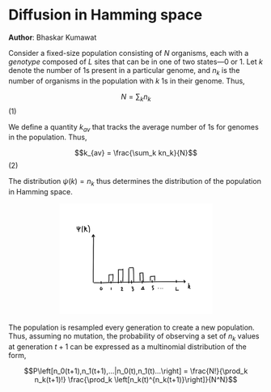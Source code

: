 # Diffusion in Hamming space

**Author**: Bhaskar Kumawat

Consider a fixed-size population consisting of $N$ organisms, each with a _genotype_ composed of $L$ sites that can be in one of two states&mdash;0 or 1. Let $k$ denote the number of $1$s present in a particular genome, and $n_k$ is the number of organisms in the population with $k$ $1$s in their genome. Thus,

$$N = \sum_k n_k$$ (1)

We define a quantity $k_{av}$ that tracks the average number of $1$s for genomes in the population. Thus,

$$k_{av} = \frac{\sum_k kn_k}{N}$$ (2)

The distribution $\psi(k)=n_k$ thus determines the distribution of the population in Hamming space. 

<center>
<img width=60% src="f1.png">
</center>


The population is resampled every generation to create a new population. Thus, assuming no mutation, the probability of observing a set of $n_k$ values at generation $t+1$ can be expressed as a multinomial distribution of the form,

$$P\left[n_0(t+1),n_1(t+1),...|n_0(t),n_1(t)...\right] = \frac{N!}{\prod_k n_k(t+1)!} \frac{\prod_k \left[n_k(t)^{n_k(t+1)}\right]}{N^N}$$




